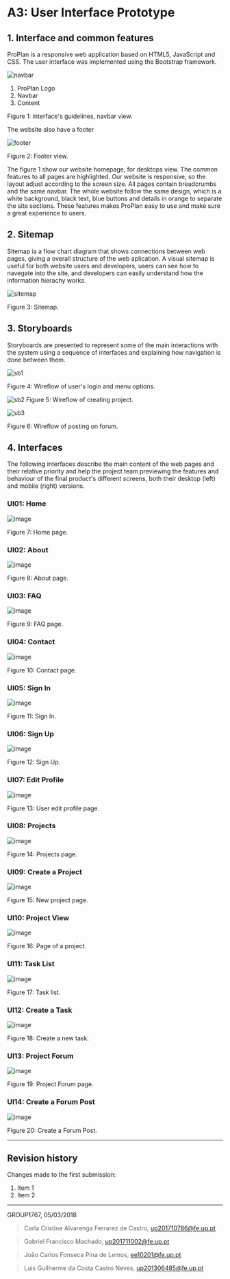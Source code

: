﻿# A3: User Interface Prototype
 
## 1. Interface and common features
 
ProPlan is a responsive web application based on HTML5, JavaScript and CSS. The user interface was implemented using the Bootstrap framework.


![navbar](https://raw.githubusercontent.com/JCLemos92/lbaw1767/master/Report3/img/f_home.PNG)

 1. ProPlan Logo
 2. Navbar
 3. Content
 
Figure 1: Interface's guidelines, navbar view.

The website also have a footer

![footer](https://raw.githubusercontent.com/JCLemos92/lbaw1767/master/Report3/footer.PNG)

Figure 2: Footer view.

The figure 1 show our website homepage, for desktops view. The common features to all pages are highlighted.
Our website is responsive, so the layout adjust according to the screen size. All pages contain breadcrumbs and the same navbar. The whole website follow the same design, which is a white background, black text, blue buttons and details in orange to separate the site sections. These features makes ProPlan easy to use and make sure a great experience to users.

## 2. Sitemap
 
Sitemap ia a flow chart diagram that shows connections between web pages, giving a overall structure of the web aplication.
A visual sitemap is useful for both website users and developers, users can see how to navegate into the site, and developers can easily understand how the information hierachy works.


![sitemap](https://github.com/JCLemos92/lbaw1767/blob/master/Report3/sitemap2.0.PNG?raw=true.PNG)

Figure 3: Sitemap. 

## 3. Storyboards
 
Storyboards are presented to represent some of the main interactions with the system using a sequence of interfaces and explaining how navigation is done between them. 


![sb1](https://raw.githubusercontent.com/JCLemos92/lbaw1767/master/Report3/user_login.bmp)

Figure 4: Wireflow of user's login and menu options.


![sb2](https://raw.githubusercontent.com/JCLemos92/lbaw1767/master/Report3/create_project.PNG)
Figure 5: Wireflow of creating project.


![sb3](https://raw.githubusercontent.com/JCLemos92/lbaw1767/master/Report3/forum_post.bmp)

Figure 6: Wireflow of posting on forum.

 
## 4. Interfaces
 
The following interfaces describe the main content of the web pages and their relative priority and help the project team previewing the features and behaviour of the final product's different screens, both their desktop (left) and mobile (right) versions. 
 
 
### UI01: Home

![image](https://raw.githubusercontent.com/JCLemos92/lbaw1767/master/Report3/home.PNG)

Figure 7: Home page. 

 
### UI02: About

![image](https://raw.githubusercontent.com/JCLemos92/lbaw1767/master/Report3/about.PNG)

Figure 8: About page.


### UI03: FAQ

![image](https://raw.githubusercontent.com/JCLemos92/lbaw1767/master/Report3/faq.PNG)

Figure 9: FAQ page. 


### UI04: Contact

![image](https://raw.githubusercontent.com/JCLemos92/lbaw1767/master/Report3/contact.PNG)

Figure 10: Contact page. 


### UI05: Sign In

![image](https://raw.githubusercontent.com/JCLemos92/lbaw1767/master/Report3/login.PNG)

Figure 11: Sign In. 


### UI06: Sign Up

![image](https://raw.githubusercontent.com/JCLemos92/lbaw1767/master/Report3/signup.PNG)

Figure 12: Sign Up. 


### UI07: Edit Profile

![image](https://raw.githubusercontent.com/JCLemos92/lbaw1767/master/Report3/editprofile.PNG)

Figure 13: User edit profile page. 


### UI08: Projects

![image](https://raw.githubusercontent.com/JCLemos92/lbaw1767/master/Report3/projects.PNG)

Figure 14: Projects page.


### UI09: Create a Project

![image](https://raw.githubusercontent.com/JCLemos92/lbaw1767/master/Report3/newproject.PNG)

Figure 15: New project page. 


### UI10: Project View

![image](https://raw.githubusercontent.com/JCLemos92/lbaw1767/master/Report3/projectview.PNG)

Figure 16: Page of a project. 


### UI11: Task List

![image](https://raw.githubusercontent.com/JCLemos92/lbaw1767/master/Report3/tasks.PNG)

Figure 17: Task list. 


### UI12: Create a Task

![image](https://raw.githubusercontent.com/JCLemos92/lbaw1767/master/Report3/createtask.PNG)

Figure 18: Create a new task. 


### UI13: Project Forum

![image](https://raw.githubusercontent.com/JCLemos92/lbaw1767/master/Report3/forum.PNG)

Figure 19: Project Forum page. 


### UI14: Create a Forum Post

![image](https://raw.githubusercontent.com/JCLemos92/lbaw1767/master/Report3/forumpost.PNG)

Figure 20: Create a Forum Post. 
 
 
***
 
## Revision history
 
Changes made to the first submission:
1. Item 1
1. Item 2
 
***
 
GROUP1767, 05/03/2018
 
> Carla Cristine Alvarenga Ferrarez de Castro, up201710786@fe.up.pt

> Gabriel Francisco Machado, up201711002@fe.up.pt
 
> João Carlos Fonseca Pina de Lemos, ee10201@fe.up.pt

> Luis Guilherme da Costa Castro Neves, up201306485@fe.up.pt
